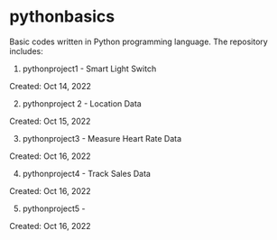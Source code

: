 # pythonbasics

Basic codes written in Python programming language. The repository includes:

1. pythonproject1 - Smart Light Switch

Created: Oct 14, 2022

2. pythonproject 2 - Location Data

Created: Oct 15, 2022

3. pythonproject3 - Measure Heart Rate Data

Created: Oct 16, 2022

4. pythonproject4 - Track Sales Data

Created: Oct 16, 2022

5. pythonproject5 - 

Created: Oct 16, 2022
